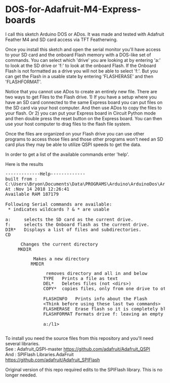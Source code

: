 # DOS-for-Adafruit-M4-Express-boards

I call this sketch Arduino DOS or ADos.  It was made and tested with Adafruit Feather M4 and SD card access via TFT Featherwing.

Once you install this sketch and open the serial monitor you'll have access to your SD card and the onboard Flash memory with a DOS-like set of commands.  You can select which 'drive' you are looking at by entering 'a:' to look at the SD drive or 'f:' to look at the onboard Flash.  If the Onboard Flash is not formatted as a drive you will not be able to select 'f:'.  But you can get the Flash in a usable state by entering 'FLASHERASE' and then 'FLASHFORMAT'.

Notice that you cannot use ADos to create an entirely new file.  There are two ways to get Files to the Flash drive. 1) If you have a setup where you have an SD card connected to the same Express board you can put files on the SD card via your host computer.  And then use ADos to copy the files to your flash.  Or 2) you can put your Express board in Circuit Python mode and then double press the reset button on the Express board.  You can then use your host computer to drag files to the flash file system.

Once the files are organized on your Flash drive you can use other programs to access those files and those other programs won't need an SD card plus they may be able to utilize QSPI speeds to get the data.

In order to get a list of the available commands enter 'help'.

Here is the results 
<pre>
-------------Help-------------
built from : 
C:\Users\Bryon\Documents\Data\PROGRAMS\Arduino\ArduinoDos\ArduinoDos.ino
At :Nov 14 2018 12:26:41
Available RAM 187179

Following Serial commands are available:
 * indicates wildcards ? & * are usable

a:     selects the SD card as the current drive.
f:     selects the Onboard flash as the current drive.
DIR*   Displays a list of files and subdirectories.
CD    <dir> Changes the current directory
MKDIR <dir> Makes a new directory
RMDIR <dir> removes directory and all in and below
TYPE  <filename> Prints a file as text
DEL*  <filename> Deletes files (not &lt;dirs&gt;)
COPY* <filename> copies files, only from one drive to other

FLASHINFO   Prints info about the Flash
&lt;Think before using these last two commands&gt;
FLASHERASE  Erase flash so it is completely blank
FLASHFORMAT Formats drive f: leaving an empty drive

a:/l1>
</pre>

To install you need the source files from this repository and you'll need several libraries. 
<br>See : Adafruit_QSPI-master https://github.com/adafruit/Adafruit_QSPI
<br>And : SPIFlash Libraries.AdaFruit https://github.com/adafruit/Adafruit_SPIFlash

Original version of this repo required edits to the SPIFlash library.  This is no longer needed.
